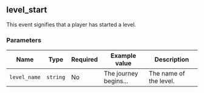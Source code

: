 <!-- order:10 -->
## level_start

This event signifies that a player has started a level.

### Parameters

| Name         | Type     | Required | Example value         | Description            |
| ------------ | -------- | -------- | --------------------- | ---------------------- |
| `level_name` | `string` | No       | The journey begins... | The name of the level. |
